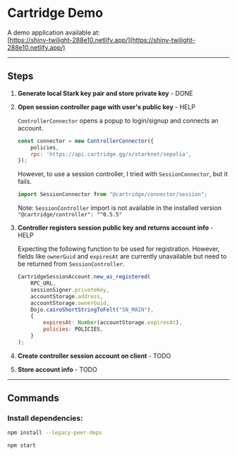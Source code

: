 # Cartridge Demo

A demo application available at:  
[https://shiny-twilight-288e10.netlify.app/](https://shiny-twilight-288e10.netlify.app/)

---

## Steps

1. **Generate local Stark key pair and store private key** - DONE

2. **Open session controller page with user's public key** - HELP

    `ControllerConnector` opens a popup to login/signup and connects an account.

    ```javascript
    const connector = new ControllerConnector({
        policies,
        rpc: 'https://api.cartridge.gg/x/starknet/sepolia',
    });
    ```

    However, to use a session controller, I tried with `SessionConnector`, but it fails.

    ```javascript
    import SessionConnector from "@cartridge/connector/session";
    ```

    Note: `SessionController` import is not available in the installed version `"@cartridge/controller": "^0.5.5"`

3. **Controller registers session public key and returns account info** - HELP

    Expecting the following function to be used for registration. However, fields like `ownerGuid` and `expiresAt` are currently unavailable but need to be returned from `SessionController`.

    ```javascript
    CartridgeSessionAccount.new_as_registered(
        RPC_URL,
        sessionSigner.privateKey,
        accountStorage.address,
        accountStorage.ownerGuid,
        Dojo.cairoShortStringToFelt("SN_MAIN"),
        {
            expiresAt: Number(accountStorage.expiresAt),
            policies: POLICIES,
        }
    );
    ```

4. **Create controller session account on client** - TODO

5. **Store account info** - TODO

---

## Commands

### Install dependencies:

```bash
npm install --legacy-peer-deps

npm start




